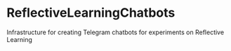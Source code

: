 # ReflectiveLearningChatbots
Infrastructure for creating Telegram chatbots for experiments on Reflective Learning
